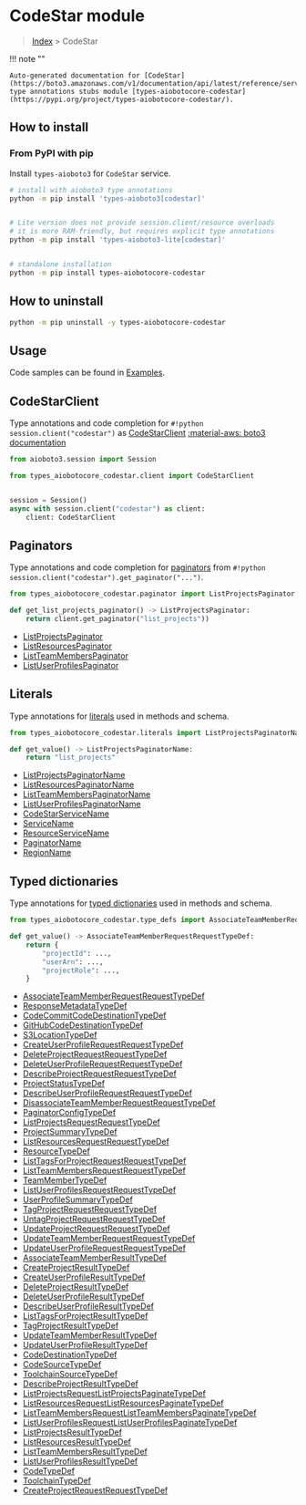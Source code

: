 # CodeStar module

> [Index](../README.md) > CodeStar


!!! note ""

    Auto-generated documentation for [CodeStar](https://boto3.amazonaws.com/v1/documentation/api/latest/reference/services/codestar.html#CodeStar)
    type annotations stubs module [types-aiobotocore-codestar](https://pypi.org/project/types-aiobotocore-codestar/).

## How to install



### From PyPI with pip

Install `types-aioboto3` for `CodeStar` service.

```bash
# install with aioboto3 type annotations
python -m pip install 'types-aioboto3[codestar]'


# Lite version does not provide session.client/resource overloads
# it is more RAM-friendly, but requires explicit type annotations
python -m pip install 'types-aioboto3-lite[codestar]'


# standalone installation
python -m pip install types-aiobotocore-codestar
```



## How to uninstall

```bash
python -m pip uninstall -y types-aiobotocore-codestar
```

## Usage

Code samples can be found in [Examples](./usage.md).

## CodeStarClient

Type annotations and code completion for  `#!python session.client("codestar")` as [CodeStarClient](./client.md)
[:material-aws: boto3 documentation](https://boto3.amazonaws.com/v1/documentation/api/latest/reference/services/codestar.html#CodeStar.Client)

```python title="Usage example"
from aioboto3.session import Session

from types_aiobotocore_codestar.client import CodeStarClient


session = Session()
async with session.client("codestar") as client:
    client: CodeStarClient
```


## Paginators

Type annotations and code completion for
[paginators](./paginators.md)
from `#!python session.client("codestar").get_paginator("...")`.

```python title="Usage example"
from types_aiobotocore_codestar.paginator import ListProjectsPaginator

def get_list_projects_paginator() -> ListProjectsPaginator:
    return client.get_paginator("list_projects"))
```

- [ListProjectsPaginator](./paginators.md#listprojectspaginator)
- [ListResourcesPaginator](./paginators.md#listresourcespaginator)
- [ListTeamMembersPaginator](./paginators.md#listteammemberspaginator)
- [ListUserProfilesPaginator](./paginators.md#listuserprofilespaginator)








## Literals

Type annotations for [literals](./literals.md) used in methods and schema.

```python title="Usage example"
from types_aiobotocore_codestar.literals import ListProjectsPaginatorName

def get_value() -> ListProjectsPaginatorName:
    return "list_projects"
```

- [ListProjectsPaginatorName](./literals.md#listprojectspaginatorname)
- [ListResourcesPaginatorName](./literals.md#listresourcespaginatorname)
- [ListTeamMembersPaginatorName](./literals.md#listteammemberspaginatorname)
- [ListUserProfilesPaginatorName](./literals.md#listuserprofilespaginatorname)
- [CodeStarServiceName](./literals.md#codestarservicename)
- [ServiceName](./literals.md#servicename)
- [ResourceServiceName](./literals.md#resourceservicename)
- [PaginatorName](./literals.md#paginatorname)
- [RegionName](./literals.md#regionname)




## Typed dictionaries

Type annotations for [typed dictionaries](./type_defs.md) used in methods and schema.

```python title="Usage example"
from types_aiobotocore_codestar.type_defs import AssociateTeamMemberRequestRequestTypeDef

def get_value() -> AssociateTeamMemberRequestRequestTypeDef:
    return {
        "projectId": ...,
        "userArn": ...,
        "projectRole": ...,
    }
```

- [AssociateTeamMemberRequestRequestTypeDef](./type_defs.md#associateteammemberrequestrequesttypedef)
- [ResponseMetadataTypeDef](./type_defs.md#responsemetadatatypedef)
- [CodeCommitCodeDestinationTypeDef](./type_defs.md#codecommitcodedestinationtypedef)
- [GitHubCodeDestinationTypeDef](./type_defs.md#githubcodedestinationtypedef)
- [S3LocationTypeDef](./type_defs.md#s3locationtypedef)
- [CreateUserProfileRequestRequestTypeDef](./type_defs.md#createuserprofilerequestrequesttypedef)
- [DeleteProjectRequestRequestTypeDef](./type_defs.md#deleteprojectrequestrequesttypedef)
- [DeleteUserProfileRequestRequestTypeDef](./type_defs.md#deleteuserprofilerequestrequesttypedef)
- [DescribeProjectRequestRequestTypeDef](./type_defs.md#describeprojectrequestrequesttypedef)
- [ProjectStatusTypeDef](./type_defs.md#projectstatustypedef)
- [DescribeUserProfileRequestRequestTypeDef](./type_defs.md#describeuserprofilerequestrequesttypedef)
- [DisassociateTeamMemberRequestRequestTypeDef](./type_defs.md#disassociateteammemberrequestrequesttypedef)
- [PaginatorConfigTypeDef](./type_defs.md#paginatorconfigtypedef)
- [ListProjectsRequestRequestTypeDef](./type_defs.md#listprojectsrequestrequesttypedef)
- [ProjectSummaryTypeDef](./type_defs.md#projectsummarytypedef)
- [ListResourcesRequestRequestTypeDef](./type_defs.md#listresourcesrequestrequesttypedef)
- [ResourceTypeDef](./type_defs.md#resourcetypedef)
- [ListTagsForProjectRequestRequestTypeDef](./type_defs.md#listtagsforprojectrequestrequesttypedef)
- [ListTeamMembersRequestRequestTypeDef](./type_defs.md#listteammembersrequestrequesttypedef)
- [TeamMemberTypeDef](./type_defs.md#teammembertypedef)
- [ListUserProfilesRequestRequestTypeDef](./type_defs.md#listuserprofilesrequestrequesttypedef)
- [UserProfileSummaryTypeDef](./type_defs.md#userprofilesummarytypedef)
- [TagProjectRequestRequestTypeDef](./type_defs.md#tagprojectrequestrequesttypedef)
- [UntagProjectRequestRequestTypeDef](./type_defs.md#untagprojectrequestrequesttypedef)
- [UpdateProjectRequestRequestTypeDef](./type_defs.md#updateprojectrequestrequesttypedef)
- [UpdateTeamMemberRequestRequestTypeDef](./type_defs.md#updateteammemberrequestrequesttypedef)
- [UpdateUserProfileRequestRequestTypeDef](./type_defs.md#updateuserprofilerequestrequesttypedef)
- [AssociateTeamMemberResultTypeDef](./type_defs.md#associateteammemberresulttypedef)
- [CreateProjectResultTypeDef](./type_defs.md#createprojectresulttypedef)
- [CreateUserProfileResultTypeDef](./type_defs.md#createuserprofileresulttypedef)
- [DeleteProjectResultTypeDef](./type_defs.md#deleteprojectresulttypedef)
- [DeleteUserProfileResultTypeDef](./type_defs.md#deleteuserprofileresulttypedef)
- [DescribeUserProfileResultTypeDef](./type_defs.md#describeuserprofileresulttypedef)
- [ListTagsForProjectResultTypeDef](./type_defs.md#listtagsforprojectresulttypedef)
- [TagProjectResultTypeDef](./type_defs.md#tagprojectresulttypedef)
- [UpdateTeamMemberResultTypeDef](./type_defs.md#updateteammemberresulttypedef)
- [UpdateUserProfileResultTypeDef](./type_defs.md#updateuserprofileresulttypedef)
- [CodeDestinationTypeDef](./type_defs.md#codedestinationtypedef)
- [CodeSourceTypeDef](./type_defs.md#codesourcetypedef)
- [ToolchainSourceTypeDef](./type_defs.md#toolchainsourcetypedef)
- [DescribeProjectResultTypeDef](./type_defs.md#describeprojectresulttypedef)
- [ListProjectsRequestListProjectsPaginateTypeDef](./type_defs.md#listprojectsrequestlistprojectspaginatetypedef)
- [ListResourcesRequestListResourcesPaginateTypeDef](./type_defs.md#listresourcesrequestlistresourcespaginatetypedef)
- [ListTeamMembersRequestListTeamMembersPaginateTypeDef](./type_defs.md#listteammembersrequestlistteammemberspaginatetypedef)
- [ListUserProfilesRequestListUserProfilesPaginateTypeDef](./type_defs.md#listuserprofilesrequestlistuserprofilespaginatetypedef)
- [ListProjectsResultTypeDef](./type_defs.md#listprojectsresulttypedef)
- [ListResourcesResultTypeDef](./type_defs.md#listresourcesresulttypedef)
- [ListTeamMembersResultTypeDef](./type_defs.md#listteammembersresulttypedef)
- [ListUserProfilesResultTypeDef](./type_defs.md#listuserprofilesresulttypedef)
- [CodeTypeDef](./type_defs.md#codetypedef)
- [ToolchainTypeDef](./type_defs.md#toolchaintypedef)
- [CreateProjectRequestRequestTypeDef](./type_defs.md#createprojectrequestrequesttypedef)

